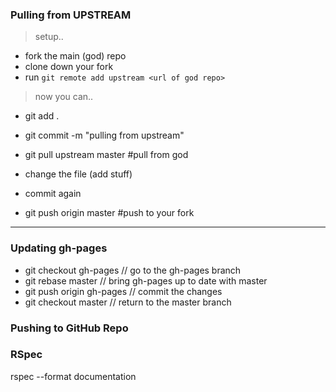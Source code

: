 ### Pulling from UPSTREAM

>setup..
 
+ fork the main (god) repo
+ clone down your fork
+ run `git remote add upstream <url of god repo>`
 
>now you can..
 
+ git add .
+ git commit -m "pulling from upstream"
+ git pull upstream master    #pull from god
 
+ change the file (add stuff)
+ commit again
 
+ git push origin master      #push to your fork

----
### Updating gh-pages

+ git checkout gh-pages // go to the gh-pages branch
+ git rebase master // bring gh-pages up to date with master
+ git push origin gh-pages // commit the changes
+ git checkout master // return to the master branch

### Pushing to GitHub Repo


### RSpec
rspec --format documentation

